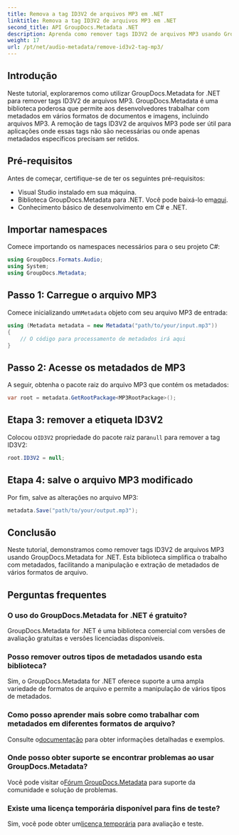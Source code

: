 ```yaml
---
title: Remova a tag ID3V2 de arquivos MP3 em .NET
linktitle: Remova a tag ID3V2 de arquivos MP3 em .NET
second_title: API GroupDocs.Metadata .NET
description: Aprenda como remover tags ID3V2 de arquivos MP3 usando GroupDocs.Metadata for .NET. Gerencie metadados com eficiência em seus projetos C#.
weight: 17
url: /pt/net/audio-metadata/remove-id3v2-tag-mp3/
---
```

## Introdução
Neste tutorial, exploraremos como utilizar GroupDocs.Metadata for .NET para remover tags ID3V2 de arquivos MP3. GroupDocs.Metadata é uma biblioteca poderosa que permite aos desenvolvedores trabalhar com metadados em vários formatos de documentos e imagens, incluindo arquivos MP3. A remoção de tags ID3V2 de arquivos MP3 pode ser útil para aplicações onde essas tags não são necessárias ou onde apenas metadados específicos precisam ser retidos.
## Pré-requisitos
Antes de começar, certifique-se de ter os seguintes pré-requisitos:
- Visual Studio instalado em sua máquina.
-  Biblioteca GroupDocs.Metadata para .NET. Você pode baixá-lo em[aqui](https://releases.groupdocs.com/metadata/net/).
- Conhecimento básico de desenvolvimento em C# e .NET.

## Importar namespaces
Comece importando os namespaces necessários para o seu projeto C#:
```csharp
using GroupDocs.Formats.Audio;
using System;
using GroupDocs.Metadata;
```
## Passo 1: Carregue o arquivo MP3
 Comece inicializando um`Metadata` objeto com seu arquivo MP3 de entrada:
```csharp
using (Metadata metadata = new Metadata("path/to/your/input.mp3"))
{
    // O código para processamento de metadados irá aqui
}
```
## Passo 2: Acesse os metadados de MP3
A seguir, obtenha o pacote raiz do arquivo MP3 que contém os metadados:
```csharp
var root = metadata.GetRootPackage<MP3RootPackage>();
```
## Etapa 3: remover a etiqueta ID3V2
 Colocou o`ID3V2` propriedade do pacote raiz para`null` para remover a tag ID3V2:
```csharp
root.ID3V2 = null;
```
## Etapa 4: salve o arquivo MP3 modificado
Por fim, salve as alterações no arquivo MP3:
```csharp
metadata.Save("path/to/your/output.mp3");
```

## Conclusão
Neste tutorial, demonstramos como remover tags ID3V2 de arquivos MP3 usando GroupDocs.Metadata for .NET. Esta biblioteca simplifica o trabalho com metadados, facilitando a manipulação e extração de metadados de vários formatos de arquivo.

## Perguntas frequentes
### O uso do GroupDocs.Metadata for .NET é gratuito?
GroupDocs.Metadata for .NET é uma biblioteca comercial com versões de avaliação gratuitas e versões licenciadas disponíveis.
### Posso remover outros tipos de metadados usando esta biblioteca?
Sim, o GroupDocs.Metadata for .NET oferece suporte a uma ampla variedade de formatos de arquivo e permite a manipulação de vários tipos de metadados.
### Como posso aprender mais sobre como trabalhar com metadados em diferentes formatos de arquivo?
 Consulte o[documentação](https://tutorials.groupdocs.com/metadata/net/) para obter informações detalhadas e exemplos.
### Onde posso obter suporte se encontrar problemas ao usar GroupDocs.Metadata?
 Você pode visitar o[Fórum GroupDocs.Metadata](https://forum.groupdocs.com/c/metadata/14) para suporte da comunidade e solução de problemas.
### Existe uma licença temporária disponível para fins de teste?
Sim, você pode obter um[licença temporária](https://purchase.groupdocs.com/temporary-license/) para avaliação e teste.